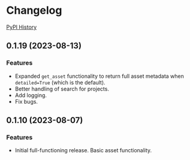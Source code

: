 # Changelog

[PyPI History](https://pypi.org/project/bibt-gcp-asset/#history)

## 0.1.19 (2023-08-13)

### Features

- Expanded `get_asset` functionality to return full asset metadata when `detailed=True` (which is the default).
- Better handling of search for projects.
- Add logging.
- Fix bugs.

## 0.1.10 (2023-08-07)

### Features

- Initial full-functioning release. Basic asset functionality.
